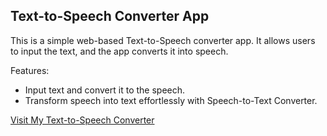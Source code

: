 
## Text-to-Speech Converter App

This is a simple web-based Text-to-Speech converter app. It allows users to input the text, and the app converts it into speech.

Features:
- Input text and convert it to the speech.
- Transform speech into text effortlessly with  Speech-to-Text Converter. 

[Visit My Text-to-Speech Converter](https://althaf-text-to-speechconvert.netlify.app/)


